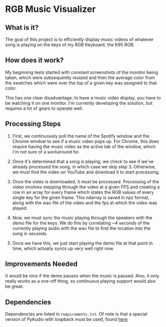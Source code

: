 # RGB Music Visualizer
## What is it?
The goal of this project is to efficiently display music videos of whatever song is playing on the keys of my RGB Keyboard, the K95 RGB.

## How does it work?
My beginning tests started with constant screenshots of the monitor being taken, which were subsequently resized and then the average color from the swatches which were over the top of a given key was assigned to that color.

This has one clear disadvantage; to have a music video display, you have to be watching it on one monitor.
I'm currently developing the solution, but requires a lot of gears to operate well.

## Processing Steps
1. First, we continuously poll the name of the Spotify window and the Chrome window to see if a music video pops up. For Chrome, this does require having the music video as the active tab of the window, which I'm not sure of a workaround for.

2. Once it's determined that a song is playing, we check to see if we've already processed the song, in which case we skip step 3. Otherwise, we must find the video on YouTube and download it to start processing.

3. Once the video is downloaded, it must be processed. Processing of the video involves stepping through the video at a given FPS and creating a row in an array for every frame which states the RGB values of every single key for the given frame.
This ndarray is saved in npz format, along with the wav file of the video and the fps at which the video was played.

4. Now, we must sync the music playing through the speakers with the demo file for the keys. We do this by correlating ~4 seconds of the currently playing audio with the wav file to find the location into the song in seconds.

5. Once we have this, we just start playing the demo file at that point in time, which actually syncs up very well right now.

## Improvements Needed

It would be nice if the demo pauses when the music is paused. Also, it only really works as a one-off thing, so continuous playing support would also be great.

## Dependencies

Dependencies are listed in `requirements.txt`. Of note is that a special version of PyAudio with loopback must be used, found [here](https://github.com/intxcc/pyaudio_portaudio)
